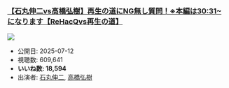 ### [【石丸伸二vs高橋弘樹】再生の道にNG無し質問！※本編は30:31~になります【ReHacQvs再生の道】](https://www.youtube.com/watch?v=KihRlwlSPCI)
[![](https://img.youtube.com/vi/KihRlwlSPCI/sddefault.jpg)](https://www.youtube.com/watch?v=KihRlwlSPCI)
-   公開日: 2025-07-12
-   視聴数: 609,641
-   **いいね数: 18,594**
-   出演者: [石丸伸二](/rehacq_fan/people/石丸伸二 "wikilink"), [高橋弘樹](/rehacq_fan/people/高橋弘樹 "wikilink")
